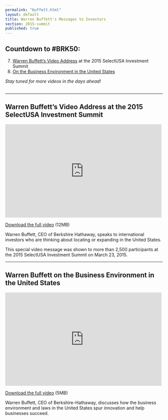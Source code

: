 ```yaml
---
permalink: "buffett.html"
layout: default
title: Warren Buffett's Messages to Investors
section: 2015-summit
published: true
---
```


## Countdown to #BRK50:

7. <a href=intro>Warren Buffett’s Video Address</a> at the 2015 SelectUSA Investment Summit<br>
6. <a href=bizenv>On the Business Environment in the United States</a><br>

<i>Stay tuned for more videos in the days ahead!</i><br><br>

---

## <a name="intro"></a>Warren Buffett’s Video Address at the 2015 SelectUSA Investment Summit

<iframe width="500" height="298" src="https://www.youtube.com/embed/GLKDFhCjaY4?start=5" frameborder="0" allowfullscreen></iframe>

[Download the full video](http://trade.gov/videos/2015-susa-summit-buffett-interview-032415.mp4) (12MB)

Warren Buffett, CEO of Berkshire Hathaway, speaks to international investors who are thinking about locating or expanding in the United States. 

This special video message was shown to more than 2,500 participants at the 2015 SelectUSA Investment Summit on March 23, 2015. 

---

## <a name="bizenv"></a>Warren Buffett on the Business Environment in the United States

<iframe width="500" height="298" src="https://www.youtube.com/embed/-alz5YDCEks" frameborder="0" allowfullscreen></iframe>

[Download the full video](http://trade.gov/videos/2015-susa-buffett-us-biz-environment-031015.mp4) (5MB)

Warren Buffett, CEO of Berkshire-Hathaway, discusses how the business environment and laws in the United States spur innovation and help businesses succeed.
